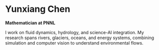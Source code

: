# Yunxiang Chen

**Mathematician at PNNL**

I work on fluid dynamics, hydrology, and science-AI integration. My research spans rivers, glaciers, oceans, and energy systems, combining simulation and computer vision to understand environmental flows.